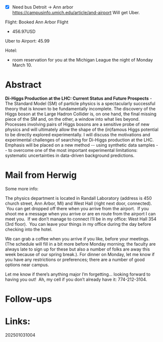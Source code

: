 - [x] Need bus Detroit -> Ann arbor 
	 https://campusinfo.umich.edu/article/and-airport
Will get Uber.

Flight: Booked Ann Arbor Flight
- 456.97USD

Uber to Airport: 45.99

Hotel: 
- room reservation for you at the Michigan League the night of Monday March 10.


# Abstract

**Di-Higgs Production at the LHC: Current Status and Future Prospects** - The Standard Model (SM) of particle physics is a spectacularly successful theory that is known to be fundamentally incomplete. The discovery of the Higgs boson at the Large Hadron Collider is, on one hand, the final missing piece of the SM and, on the other, a window into what lies beyond. Processes involving pairs of Higgs bosons are a sensitive probe of new physics and will ultimately allow the shape of the (in)famous Higgs potential to be directly explored experimentally. I will discuss the motivations and experimental challenges of searching for Di-Higgs production at the LHC. Emphasis will be placed on a new method -- using synthetic data samples -- to overcome one of the most important experimental limitations:  systematic uncertainties in data-driven background predictions.


# Mail from Herwig
Some more info:

The physics department is located in Randall Laboratory (address is 450 church street, Ann Arbor, MI) and West Hall (right next door, connected).  You can get dropped off there when you arrive from the airport.  If you shoot me a message when you arrive or are en route from the airport I can meet you.  If we don’t manage to connect I’ll be in my office: West Hall 354 (3rd floor).  You can leave your things in my office during the day before checking into the hotel.

  

We can grab a coffee when you arrive if you like, before your meetings. (The schedule will fill in a bit more before Monday morning; the faculty are always late to sign up for these but also a number of folks are away this week because of our spring break.). For dinner on Monday, let me know if you have any restrictions or preferences; there are a number of good options near campus.

  

Let me know if there’s anything major I’m forgetting… looking forward to having you out!  Ah, my cell if you don’t already have it: 774-212-3104.


# Follow-ups


# Links: 



202501031004

